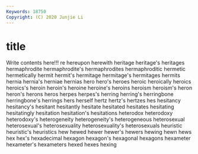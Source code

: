 ```yaml
---
Keywords: 18750
Copyright: (C) 2020 Junjie Li
---
```


# title

Write contents here!!!
re 
hereupon 
herewith 
heritage 
heritage's 
heritages 
hermaphrodite 
hermaphrodite's 
hermaphrodites
hermaphroditic 
hermetic 
hermetically 
hermit 
hermit's 
hermitage 
hermitage's 
hermitages 
hermits 
hernia
hernia's 
herniae 
hernias 
hero 
hero's 
heroes 
heroic 
heroically 
heroics 
heroics's
heroin 
heroin's 
heroine 
heroine's 
heroins 
heroism 
heroism's 
heron 
heron's 
herons
heros 
herpes 
herpes's 
herring 
herring's 
herringbone 
herringbone's 
herrings 
hers 
herself
hertz 
hertz's 
hertzes 
hes 
hesitancy 
hesitancy's 
hesitant 
hesitantly 
hesitate 
hesitated
hesitates 
hesitating 
hesitatingly 
hesitation 
hesitation's 
hesitations 
heterodox 
heterodoxy 
heterodoxy's 
heterogeneity
heterogeneity's 
heterogeneous 
heterosexual 
heterosexual's 
heterosexuality 
heterosexuality's 
heterosexuals 
heuristic 
heuristic's 
heuristics
hew 
hewed 
hewer 
hewer's 
hewers 
hewing 
hewn 
hews 
hex 
hex's
hexadecimal 
hexagon 
hexagon's 
hexagonal 
hexagons 
hexameter 
hexameter's 
hexameters 
hexed 
hexes
hexing 
